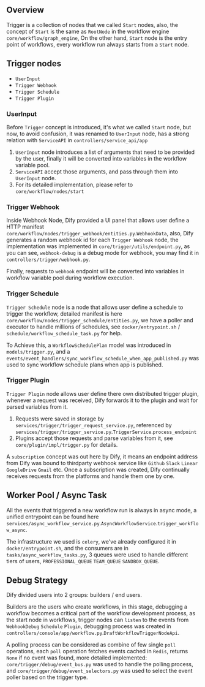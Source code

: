 ## Overview

Trigger is a collection of nodes that we called `Start` nodes, also, the concept of `Start` is the same as `RootNode` in the workflow engine `core/workflow/graph_engine`, On the other hand, `Start` node is the entry point of workflows, every workflow run always starts from a `Start` node.

## Trigger nodes

- `UserInput`
- `Trigger Webhook`
- `Trigger Schedule`
- `Trigger Plugin`

### UserInput

Before `Trigger` concept is introduced, it's what we called `Start` node, but now, to avoid confusion, it was renamed to `UserInput` node, has a strong relation with `ServiceAPI` in `controllers/service_api/app`

1. `UserInput` node introduces a list of arguments that need to be provided by the user, finally it will be converted into variables in the workflow variable pool.
2. `ServiceAPI` accept those arguments, and pass through them into `UserInput` node.
3. For its detailed implementation, please refer to `core/workflow/nodes/start`

### Trigger Webhook

Inside Webhook Node, Dify provided a UI panel that allows user define a HTTP manifest `core/workflow/nodes/trigger_webhook/entities.py`.`WebhookData`, also, Dify generates a random webhook id for each `Trigger Webhook` node, the implementation was implemented in `core/trigger/utils/endpoint.py`, as you can see, `webhook-debug` is a debug mode for webhook, you may find it in `controllers/trigger/webhook.py`.

Finally, requests to `webhook` endpoint will be converted into variables in workflow variable pool during workflow execution.

### Trigger Schedule

`Trigger Schedule` node is a node that allows user define a schedule to trigger the workflow, detailed manifest is here `core/workflow/nodes/trigger_schedule/entities.py`, we have a poller and executor to handle millions of schedules, see `docker/entrypoint.sh` / `schedule/workflow_schedule_task.py` for help.

To Achieve this, a `WorkflowSchedulePlan` model was introduced in `models/trigger.py`, and a `events/event_handlers/sync_workflow_schedule_when_app_published.py` was used to sync workflow schedule plans when app is published.

### Trigger Plugin

`Trigger Plugin` node allows user define there own distributed trigger plugin, whenever a request was received, Dify forwards it to the plugin and wait for parsed variables from it.

1. Requests were saved in storage by `services/trigger/trigger_request_service.py`, referenced by `services/trigger/trigger_service.py`.`TriggerService`.`process_endpoint`
2. Plugins accept those requests and parse variables from it, see `core/plugin/impl/trigger.py` for details.

A `subscription` concept was out here by Dify, it means an endpoint address from Dify was bound to thirdparty webhook service like `Github` `Slack` `Linear` `GoogleDrive` `Gmail` etc. Once a subscription was created, Dify continually receives requests from the platforms and handle them one by one.

## Worker Pool / Async Task

All the events that triggered a new workflow run is always in async mode, a unified entrypoint can be found here `services/async_workflow_service.py`.`AsyncWorkflowService`.`trigger_workflow_async`.

The infrastructure we used is `celery`, we've already configured it in `docker/entrypoint.sh`, and the consumers are in `tasks/async_workflow_tasks.py`, 3 queues were used to handle different tiers of users, `PROFESSIONAL_QUEUE` `TEAM_QUEUE` `SANDBOX_QUEUE`.

## Debug Strategy

Dify divided users into 2 groups: builders / end users.

Builders are the users who create workflows, in this stage, debugging a workflow becomes a critical part of the workflow development process, as the start node in workflows, trigger nodes can `listen` to the events from `WebhookDebug` `Schedule` `Plugin`, debugging process was created in `controllers/console/app/workflow.py`.`DraftWorkflowTriggerNodeApi`.

A polling process can be considered as combine of few single `poll` operations, each `poll` operation fetches events cached in `Redis`, returns `None` if no event was found, more detailed implemented: `core/trigger/debug/event_bus.py` was used to handle the polling process, and `core/trigger/debug/event_selectors.py` was used to select the event poller based on the trigger type.
